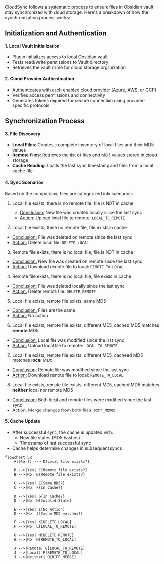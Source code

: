 CloudSync follows a systematic process to ensure files in Obsidian vault stay synchronized with cloud storage. Here's a breakdown of how the synchronization process works:

## Initialization and Authentication

#### 1. Local Vault Initialization
   - Plugin initializes access to local Obsidian vault
   - Tests read/write permissions to Vault directory
   - Retrieves the vault name for cloud storage organization

#### 2. Cloud Provider Authentication
   - Authenticates with each enabled cloud provider (Azure, AWS, or GCP)
   - Verifies access permissions and connectivity
   - Generates tokens required for secure connection using provider-specific protocols

## Synchronization Process

#### 3. File Discovery
   - **Local Files**: Creates a complete inventory of local files and their MD5 values
   - **Remote Files**: Retrieves the list of files and MD5 values stored in cloud storage
   - **Cache Reading**: Loads the last sync timestamp and files from a local cache file

#### 4. Sync Scenarios
   Based on the comparison, files are categorized into scenarios:

1. Local file exists, there is no remote file, file is NOT in cache
   - <u>Conclusion:</u> New file was created locally since the last sync
   - <u>Action:</u> Upload local file to remote: `LOCAL_TO_REMOTE`

2.  Local file exists, there no remote file, file exists in cache
   - <u>Conclusion:</u> File was deleted on remote since the last sync
   - <u>Action:</u> Delete local file: `DELETE_LOCAL`

3.  Remote file exists, there is no local file, file is NOT in cache
- <u>Conclusion:</u> New file was created on remote since the last sync
- <u>Action:</u> Download remote file to local: `REMOTE_TO_LOCAL`

4. Remote file exists, there is no local file, file exists in cache
- <u>Conclusion:</u> File was deleted locally since the last sync
- <u>Action:</u> Delete remote file: `DELETE_REMOTE`

5. Local file exists, remote file exists, same MD5
- <u>Conclusion:</u> Files are the same
- <u>Action:</u> No action

6. Local file exists, remote file exists, different MD5, cached MD5 matches **remote** MD5
- <u>Conclusion:</u> Local file was modified since the last sync
- <u>Action:</u> Upload local file to remote: `LOCAL_TO_REMOTE`

7.  Local file exists, remote file exists, different MD5, cacheed MD5 matches **local** MD5
- <u>Conclusion:</u> Remote file was modified since the last sync
- <u>Action:</u> Download remote file to local: `REMOTE_TO_LOCAL`

8. Local file exists, remote file exists, different MD5, cached MD5 matches **neither** local nor remote MD5
- <u>Conclusion:</u> Both local and remote files were modified since the last sync
- <u>Action:</u> Merge changes from both files: `DIFF_MERGE`

#### 5. Cache Update
   - After successful sync, the cache is updated with:
     - New file states (MD5 hashes)
     - Timestamp of last successful sync
   - Cache helps determine changes in subsequent syncs

```mermaid
flowchart LR
    A[Start] --> B{Local file exists?}

    B -->|Yes| C{Remote file exists?}
    B -->|No| D{Remote file exists?}

    C -->|Yes| E{Same MD5?}
    C -->|No| F{In Cache?}

    D -->|Yes| G{In Cache?}
    D -->|No| H[Invalid State]

    E -->|Yes| I[No Action]
    E -->|No| J{Cache MD5 matches?}

    F -->|Yes| K[DELETE_LOCAL]
    F -->|No| L[LOCAL_TO_REMOTE]

    G -->|Yes| M[DELETE_REMOTE]
    G -->|No| N[REMOTE_TO_LOCAL]

    J -->|Remote| O[LOCAL_TO_REMOTE]
    J -->|Local| P[REMOTE_TO_LOCAL]
    J -->|Neither| Q[DIFF_MERGE]
